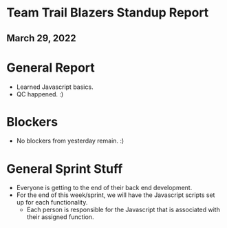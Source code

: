 # Team Trail Blazers Standup Report
## March 29, 2022

# General Report
- Learned Javascript basics.
- QC happened. :)

# Blockers
- No blockers from yesterday remain. :)

# General Sprint Stuff
- Everyone is getting to the end of their back end development.
- For the end of this week/sprint, we will have the Javascript scripts set up for each functionality.
  - Each person is responsible for the Javascript that is associated with their assigned function.
